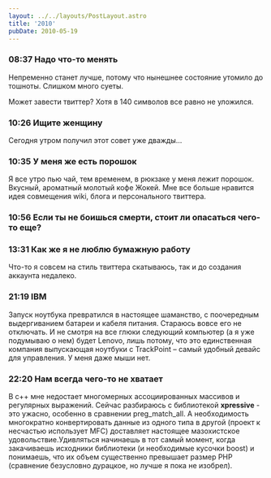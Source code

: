 ```yaml
---
layout: ../../layouts/PostLayout.astro
title: '2010'
pubDate: 2010-05-19
---
```


### 08:37 Надо что-то менять

Непременно станет лучше, потому что нынешнее состояние утомило до тошноты. Слишком много суеты.

Может завести твиттер? Хотя в 140 символов все равно не уложился.

### 10:26 Ищите женщину

Сегодня утром получил этот совет уже дважды…

### 10:35 У меня же есть порошок

Я все утро пью чай, тем временем, в рюкзаке у меня лежит порошок. Вкусный, ароматный молотый кофе Жокей. Мне все больше нравится идея совмещения wiki, блога и персонального твиттера.

### 10:56 Если ты не боишься смерти, стоит ли опасаться чего-то еще?

### 13:31 Как же я не люблю бумажную работу

Что-то я совсем на стиль твиттера скатываюсь, так и до создания аккаунта недалеко.

### 21:19 IBM

Запуск ноутбука превратился в настоящее шаманство, с поочередным выдергиванием батареи и кабеля питания. Стараюсь вовсе его не отключать. И не смотря на все глюки следующий компьютер (а я уже подумываю о нем) будет Lenovo, лишь потому, что это единственная компания выпускающая ноутбуки с TrackPoint – самый удобный девайс для управления. У меня даже мыши нет.

### 22:20 Нам всегда чего-то не хватает

В c++ мне недостает многомерных ассоциированных массивов и регулярных выражений. Сейчас разбираюсь с библиотекой **xpressive** - это ужасно, особенно в сравнении preg_match_all. А необходимость многократно конвертировать данные из одного типа в другой (проект к несчастью использует MFC) доставляет настоящее мазохистское удовольствие.Удивляться начинаешь в тот самый момент, когда закачиваешь исходники библиотеки (и необходимые кусочки boost) и понимаешь, что их объем существенно превышает размер PHP (сравнение безусловно дурацкое, но лучше я пока не изобрел).
